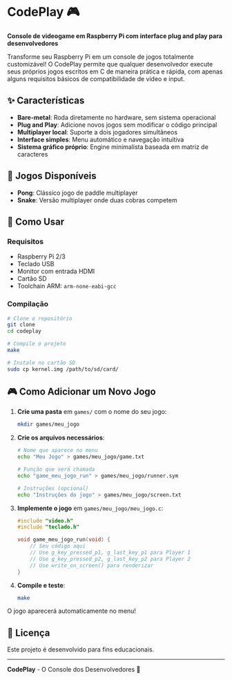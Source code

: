 
# CodePlay 🎮

**Console de videogame em Raspberry Pi com interface plug and play para desenvolvedores**

Transforme seu Raspberry Pi em um console de jogos totalmente customizável! O CodePlay permite que qualquer desenvolvedor execute seus próprios jogos escritos em C de maneira prática e rápida, com apenas alguns requisitos básicos de compatibilidade de vídeo e input.

## ✨ Características

- **Bare-metal**: Roda diretamente no hardware, sem sistema operacional
- **Plug and Play**: Adicione novos jogos sem modificar o código principal
- **Multiplayer local**: Suporte a dois jogadores simultâneos
- **Interface simples**: Menu automático e navegação intuitiva
- **Sistema gráfico próprio**: Engine minimalista baseada em matriz de caracteres

## 🎯 Jogos Disponíveis

- **Pong**: Clássico jogo de paddle multiplayer
- **Snake**: Versão multiplayer onde duas cobras competem

## 🚀 Como Usar

### Requisitos
- Raspberry Pi 2/3
- Teclado USB
- Monitor com entrada HDMI
- Cartão SD
- Toolchain ARM: `arm-none-eabi-gcc`

### Compilação
```bash
# Clone o repositório
git clone 
cd codeplay

# Compile o projeto
make

# Instale no cartão SD
sudo cp kernel.img /path/to/sd/card/
```
## 🎮 Como Adicionar um Novo Jogo

1. **Crie uma pasta** em `games/` com o nome do seu jogo:
   ```bash
   mkdir games/meu_jogo
   ```

2. **Crie os arquivos necessários**:
   ```bash
   # Nome que aparece no menu
   echo "Meu Jogo" > games/meu_jogo/game.txt
   
   # Função que será chamada
   echo "game_meu_jogo_run" > games/meu_jogo/runner.sym
   
   # Instruções (opcional)
   echo "Instruções do jogo" > games/meu_jogo/screen.txt
   ```

3. **Implemente o jogo** em `games/meu_jogo/meu_jogo.c`:
   ```c
   #include "video.h"
   #include "teclado.h"

   void game_meu_jogo_run(void) {
       // Seu código aqui
       // Use g_key_pressed_p1, g_last_key_p1 para Player 1
       // Use g_key_pressed_p2, g_last_key_p2 para Player 2
       // Use write_on_screen() para renderizar
   }
   ```

4. **Compile e teste**:
   ```bash
   make
   ```

O jogo aparecerá automaticamente no menu!

## 📄 Licença

Este projeto é desenvolvido para fins educacionais.

---

**CodePlay** - O Console dos
Desenvolvedores 🚀
